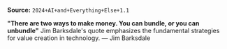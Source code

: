 **Source:** `2024+AI+and+Everything+Else+1.1`

**"There are two ways to make money. You can bundle, or you can unbundle"**
Jim Barksdale's quote emphasizes the fundamental strategies for value creation in technology. — Jim Barksdale
